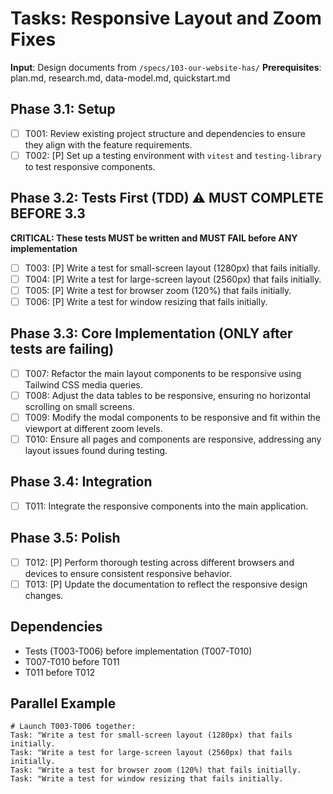 # Tasks: Responsive Layout and Zoom Fixes

**Input**: Design documents from `/specs/103-our-website-has/`
**Prerequisites**: plan.md, research.md, data-model.md, quickstart.md

## Phase 3.1: Setup
- [ ] T001: Review existing project structure and dependencies to ensure they align with the feature requirements.
- [ ] T002: [P] Set up a testing environment with `vitest` and `testing-library` to test responsive components.

## Phase 3.2: Tests First (TDD) ⚠️ MUST COMPLETE BEFORE 3.3
**CRITICAL: These tests MUST be written and MUST FAIL before ANY implementation**
- [ ] T003: [P] Write a test for small-screen layout (1280px) that fails initially.
- [ ] T004: [P] Write a test for large-screen layout (2560px) that fails initially.
- [ ] T005: [P] Write a test for browser zoom (120%) that fails initially.
- [ ] T006: [P] Write a test for window resizing that fails initially.

## Phase 3.3: Core Implementation (ONLY after tests are failing)
- [ ] T007: Refactor the main layout components to be responsive using Tailwind CSS media queries.
- [ ] T008: Adjust the data tables to be responsive, ensuring no horizontal scrolling on small screens.
- [ ] T009: Modify the modal components to be responsive and fit within the viewport at different zoom levels.
- [ ] T010: Ensure all pages and components are responsive, addressing any layout issues found during testing.

## Phase 3.4: Integration
- [ ] T011: Integrate the responsive components into the main application.

## Phase 3.5: Polish
- [ ] T012: [P] Perform thorough testing across different browsers and devices to ensure consistent responsive behavior.
- [ ] T013: [P] Update the documentation to reflect the responsive design changes.

## Dependencies
- Tests (T003-T006) before implementation (T007-T010)
- T007-T010 before T011
- T011 before T012

## Parallel Example
```
# Launch T003-T006 together:
Task: "Write a test for small-screen layout (1280px) that fails initially.
Task: "Write a test for large-screen layout (2560px) that fails initially.
Task: "Write a test for browser zoom (120%) that fails initially.
Task: "Write a test for window resizing that fails initially.
```
